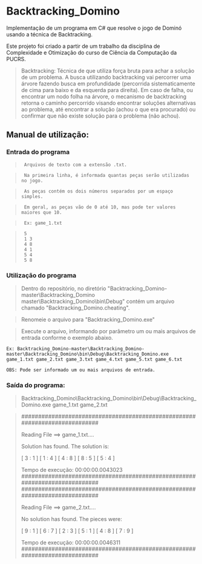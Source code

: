 # Backtracking_Domino
Implementação de um programa em C# que resolve o jogo de Dominó usando a técnica de Backtracking.

Este projeto foi criado a partir de um trabalho da disciplina de Complexidade e Otimização do curso de Ciência da Computação da PUCRS.

> Backtracking: Técnica de que utiliza força bruta para achar a solução de um problema. A busca utilizando backtracking vai percorrer uma árvore fazendo busca em profundidade (percorrida sistematicamente de cima para baixo e da esquerda para direita). Em caso de falha, ou encontrar um nodo folha na árvore, o mecanismo de backtracking retorna o caminho percorrido visando encontrar soluções alternativas ao problema, até encontrar a solução (achou o que era procurado) ou confirmar que não existe solução para o problema (não achou).

## Manual de utilização: ##

###  Entrada do programa ###
>      Arquivos de texto com a extensão .txt.

>      Na primeira linha, é informada quantas peças serão utilizadas no jogo.

>      As peças contém os dois números separados por um espaço simples.   

>      Em geral, as peças vão de 0 até 10, mas pode ter valores maiores que 10.
      
>      Ex: game_1.txt
      
>      5
>      1 3
>      4 8
>      4 1
>      5 4
>      5 8
  
###  Utilização do programa ###
>    Dentro do repositório, no diretório "Backtracking_Domino-master\Backtracking_Domino master\Backtracking_Domino\bin\Debug\" contém um arquivo chamado "Backtracking_Domino.cheating". 

>    Renomeie o arquivo para "Backtracking_Domino.exe"

>    Execute o arquivo, informando por parâmetro um ou mais arquivos de entrada conforme o exemplo abaixo.
    
    Ex: Backtracking_Domino-master\Backtracking_Domino-master\Backtracking_Domino\bin\Debug\Backtracking_Domino.exe game_1.txt game_2.txt game_3.txt game_4.txt game_5.txt game_6.txt
    
    OBS: Pode ser informado um ou mais arquivos de entrada.
    
###  Saída do programa: ###
>    Backtracking_Domino\Backtracking_Domino\bin\Debug\Backtracking_Domino.exe game_1.txt game_2.txt
  
> ###########################################################################
>
>
>Reading File ==> game_1.txt....
>
>Solution has found. The solution is:
>
>
>[ 3 : 1 ] [ 1 : 4 ] [ 4 : 8 ] [ 8 : 5 ] [ 5 : 4 ]
>
>Tempo de execução:       00:00:00.0043023
>###########################################################################
>###########################################################################
>
>
>Reading File ==> game_2.txt....
>
>No solution has found. The pieces were:
>
>
>[ 9 : 1 ] [ 6 : 7 ] [ 2 : 3 ] [ 5 : 1 ] [ 4 : 8 ] [ 7 : 9 ]
>
>Tempo de execução:       00:00:00.0046311
>###########################################################################
